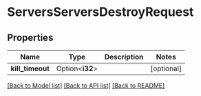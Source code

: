# ServersServersDestroyRequest

## Properties

Name | Type | Description | Notes
------------ | ------------- | ------------- | -------------
**kill_timeout** | Option<**i32**> |  | [optional]

[[Back to Model list]](../README.md#documentation-for-models) [[Back to API list]](../README.md#documentation-for-api-endpoints) [[Back to README]](../README.md)


